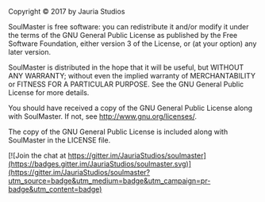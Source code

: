 Copyright © 2017 by Jauria Studios

SoulMaster is free software: you can redistribute it and/or modify it under the terms of the GNU General Public License as published by the Free Software Foundation, either version 3 of the License, or (at your option) any later version.

SoulMaster is distributed in the hope that it will be useful, but WITHOUT ANY WARRANTY; without even the implied warranty of MERCHANTABILITY or FITNESS FOR A PARTICULAR PURPOSE. See the GNU General Public License for more details.

You should have received a copy of the GNU General Public License along with SoulMaster. If not, see http://www.gnu.org/licenses/.

The copy of the GNU General Public License is included along with SoulMaster in the LICENSE file.

[![Join the chat at https://gitter.im/JauriaStudios/soulmaster](https://badges.gitter.im/JauriaStudios/soulmaster.svg)](https://gitter.im/JauriaStudios/soulmaster?utm_source=badge&utm_medium=badge&utm_campaign=pr-badge&utm_content=badge)

